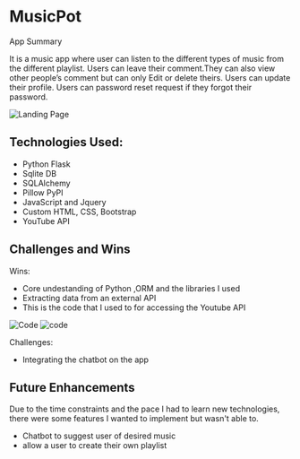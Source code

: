 # MusicPot
App Summary 

It is a music app where user can listen to the different types of music from the different playlist.
Users can leave their comment.They can also view other people’s comment but can only Edit or delete theirs.
Users can update their profile.
Users can password reset request if they forgot their password. 



![Landing Page](https://cdn.glitch.com/e44c1459-375a-46ea-8f25-54f46de96c85%2FScreen%20Shot%202019-04-11%20at%2010.34.21%20PM.png?1555047330692)








## Technologies Used:

- Python Flask
- Sqlite DB
- SQLAlchemy
- Pillow PyPI
- JavaScript and Jquery
- Custom HTML, CSS, Bootstrap
- YouTube API

## Challenges and Wins
 Wins: 
  - Core undestanding of Python ,ORM and the libraries I used
  - Extracting data from an external API
- This is the code that I used to for accessing the Youtube API

 ![Code](https://cdn.glitch.com/e44c1459-375a-46ea-8f25-54f46de96c85%2FScreen%20Shot%202019-04-11%20at%209.56.12%20PM.png?1555047580208)
 ![code](https://cdn.glitch.com/e44c1459-375a-46ea-8f25-54f46de96c85%2FScreen%20Shot%202019-04-11%20at%209.56.53%20PM.png?1555047724987)
  
 Challenges:
  - Integrating the chatbot on the app
 
 

## Future Enhancements

Due to the time constraints and the pace I had to learn new technologies, there were some features I wanted to implement but wasn't able to.
- Chatbot to suggest user of desired music
- allow a user to create their own playlist


